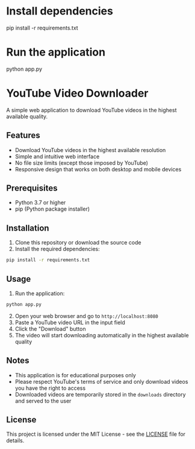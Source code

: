 # Install dependencies
pip install -r requirements.txt

# Run the application
python app.py

# YouTube Video Downloader

A simple web application to download YouTube videos in the highest available quality.

## Features

- Download YouTube videos in the highest available resolution
- Simple and intuitive web interface
- No file size limits (except those imposed by YouTube)
- Responsive design that works on both desktop and mobile devices

## Prerequisites

- Python 3.7 or higher
- pip (Python package installer)

## Installation

1. Clone this repository or download the source code
2. Install the required dependencies:

```bash
pip install -r requirements.txt
```

## Usage

1. Run the application:

```bash
python app.py
```

2. Open your web browser and go to `http://localhost:8080`
3. Paste a YouTube video URL in the input field
4. Click the "Download" button
5. The video will start downloading automatically in the highest available quality

## Notes

- This application is for educational purposes only
- Please respect YouTube's terms of service and only download videos you have the right to access
- Downloaded videos are temporarily stored in the `downloads` directory and served to the user

## License

This project is licensed under the MIT License - see the [LICENSE](LICENSE) file for details.
